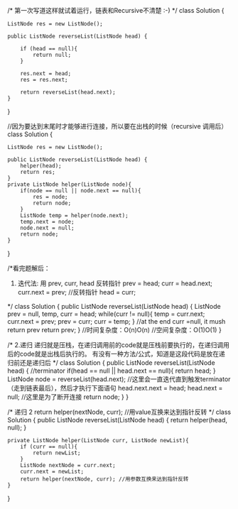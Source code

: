 /*
第一次写道这样就试着运行，链表和Recursive不清楚 :-)
*/
class Solution {

    ListNode res = new ListNode();
    
    public ListNode reverseList(ListNode head) {
      
        if (head == null){
            return null;
        }
        
        res.next = head;
        res = res.next;
        
        return reverseList(head.next);
    }
    
}

//因为要达到末尾时才能够进行连接，所以要在出栈的时候（recursive 调用后）
class Solution {

    ListNode res = new ListNode();

    public ListNode reverseList(ListNode head) {
        helper(head);
        return res;
    }
    private ListNode helper(ListNode node){
        if(node == null || node.next == null){
            res = node;
            return node;
        }
        ListNode temp = helper(node.next);
        temp.next = node;
        node.next = null;
        return node;
    }
}

/*看完题解后：
1. 迭代法: 用 prev, curr, head 反转指针
prev = head;
curr = head.next;
curr.next = prev; //反转指针
head = curr;

*/
class Solution {
    public ListNode reverseList(ListNode head) {
        ListNode prev = null, temp, curr = head;
        while(curr != null){
            temp = curr.next;
            curr.next = prev;
            prev = curr;
            curr = temp;
        }
        //at the end curr =null, it mush return prev
        return prev;
    }
    //时间复杂度：O(n)O(n)
    //空间复杂度：O(1)O(1)
}

/* 2.递归
递归就是压栈，在递归调用前的code就是压栈前要执行的，在递归调用后的code就是出栈后执行的。
有没有一种方法/公式，知道是这段代码是放在递归前还是递归后
 */
class Solution {
    public ListNode reverseList(ListNode head) {
        //terminator
        if(head == null || head.next == null){
            return head;
        }
        ListNode node = reverseList(head.next); //这里会一直迭代直到触发terminator（走到链表最后），然后才执行下面语句
        head.next.next = head;
        head.next = null; //这里是为了断开连接
        return node;
    }
}

/* 递归 2
 return helper(nextNode, curr); //用value互换来达到指针反转
 */
class Solution {
    public ListNode reverseList(ListNode head) {
        return helper(head, null);
    }

    private ListNode helper(ListNode curr, ListNode newList){
        if (curr == null){
            return newList;
        }
        ListNode nextNode = curr.next;
        curr.next = newList;
        return helper(nextNode, curr); //用参数互换来达到指针反转
    }
}